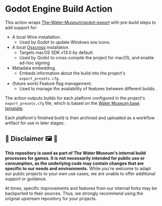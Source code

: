 # Godot Engine Build Action

This action wraps [The-Water-Museum/godot-export](https://github.com/The-Water-Museum/godot-export) with pre-build steps to add support for:

- A local Wine installation.
  - Used by Godot to update Windows exe icons.
- A local [Osxcross](https://github.com/tpoechtrager/osxcross) installation.
  - Targets macOS SDK v13.0 by default.
  - Used by Godot to cross-compile the project for macOS, and enable ad-hoc signing.
- Metadata embedding.
  - Embeds information about the build into the project's `export_presets.cfg`.
- (future work) Feature flag management.
  - Used to manage the availability of features between different builds.

The action outputs builds for each platform configured in the project's `export_presets.cfg` file, which is based on the [Water Museum base template](https://github.com/The-Water-Museum/build-godot/blob/main/export_presets.cfg). 

Each platform's finished build is then archived and uploaded as a workflow artifact for use in later stages.

## :children_crossing: Disclaimer :framed_picture: :potable_water:

**This repository is used as part of The Water Museum's internal build processes for games. It is not necessarily intended for public use or consumption, as the underlying code may contain changes that are specific to our needs and environments.** While you're welcome to adapt our public projects to your own use cases, we are unable to offer additional support or guidance.

At times, specific improvements and features from our internal forks may be backported to their sources. Thus, we strongly recommend using the original upstream repository for your projects.
